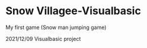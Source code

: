 # Snow Villagee-Visualbasic

My first game 
(Snow man jumping game)

2021/12/09 Visualbasic project
